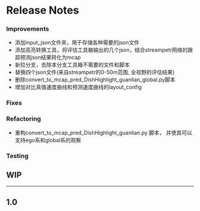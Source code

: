 # Release Notes


### Improvements
* 添加input_json文件夹，用于存储各种需要的json文件
* 添加高亮转换工具，将评估工具箱输出的几个json，结合streampetr网络的跟踪预测json结果转化为mcap
* 新拉分支，去除本分支工具箱不需要的文件和脚本
* 替换四个json文件(来自streampetr的0-50m范围, 全视野的评估结果)
* 删除convert_to_mcap_pred_DishHighlight_guanlian_global.py脚本
* 增加对比真值速度曲线和预测速度曲线的layout_config
### Fixes

### Refactoring
* 重构convert_to_mcap_pred_DishHighlight_guanlian.py 脚本， 并使其可以支持ego系和global系的观察

### Testing



## WIP
---
## 1.0
